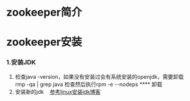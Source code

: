 # zookeeper简介


# zookeeper安装

### 1.安装JDK
1. 检查java -version，如果没有安装过会有系统安装的openjdk，需要卸载
     rmp -qa | grep java 检查然后执行rpm -e --nodeps **** 卸载
2. 安装新的jdk
    [参考linux安装jdk博客](http://www.linuxidc.com/Linux/2016-09/134941.htm)
  


